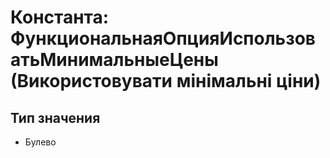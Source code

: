 ﻿# Константа: ФункциональнаяОпцияИспользоватьМинимальныеЦены (Використовувати мінімальні ціни)

## Тип значения

- Булево

